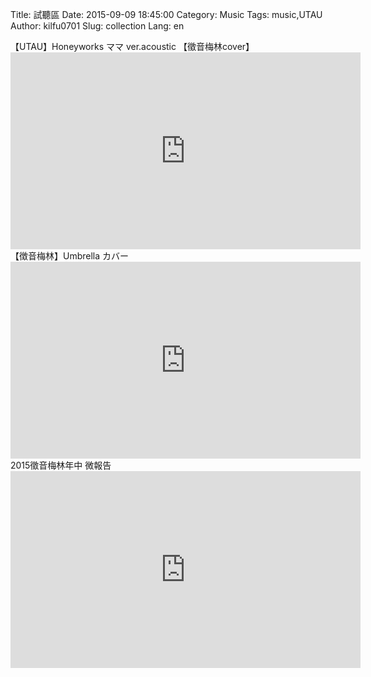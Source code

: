 Title: 試聽區
Date: 2015-09-09 18:45:00
Category: Music
Tags: music,UTAU
Author: kilfu0701
Slug: collection
Lang: en

<!-- PELICAN_BEGIN_SUMMARY -->
<div>
  <div class="sub-lead-title">【UTAU】Honeyworks ママ ver.acoustic 【徵音梅林cover】</div>
  <div class="video-container">
    <iframe width="560" height="315" src="https://www.youtube.com/embed/vL9MW28bIJI" frameborder="0" allowfullscreen></iframe>
  </div>
  <!-- PELICAN_END_SUMMARY -->
  <div class="sub-lead-title">【徴音梅林】Umbrella カバー</div>
  <div class="video-container">
    <iframe width="560" height="315" src="https://www.youtube.com/embed/_t1OP0ECjHE" frameborder="0" allowfullscreen></iframe>
  </div>
  <div class="sub-lead-title">2015徵音梅林年中 微報告</div>
  <div class="video-container">
    <iframe width="560" height="315" src="https://www.youtube.com/embed/bBNFpy4Q2VM" frameborder="0" allowfullscreen></iframe>
  </div>
</div>
